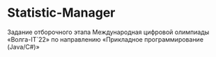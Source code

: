 # Statistic-Manager
Задание отборочного этапа Международная цифровой олимпиады «Волга-IT`22» по направлению «Прикладное программирование (Java/C#)»
